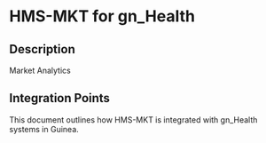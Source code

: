 # HMS-MKT for gn_Health

## Description

Market Analytics

## Integration Points

This document outlines how HMS-MKT is integrated with gn_Health systems in Guinea.
